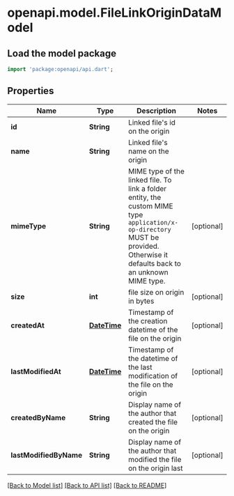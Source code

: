 # openapi.model.FileLinkOriginDataModel

## Load the model package
```dart
import 'package:openapi/api.dart';
```

## Properties
Name | Type | Description | Notes
------------ | ------------- | ------------- | -------------
**id** | **String** | Linked file's id on the origin | 
**name** | **String** | Linked file's name on the origin | 
**mimeType** | **String** | MIME type of the linked file.  To link a folder entity, the custom MIME type `application/x-op-directory` MUST be provided. Otherwise it defaults back to an unknown MIME type. | [optional] 
**size** | **int** | file size on origin in bytes | [optional] 
**createdAt** | [**DateTime**](DateTime.md) | Timestamp of the creation datetime of the file on the origin | [optional] 
**lastModifiedAt** | [**DateTime**](DateTime.md) | Timestamp of the datetime of the last modification of the file on the origin | [optional] 
**createdByName** | **String** | Display name of the author that created the file on the origin | [optional] 
**lastModifiedByName** | **String** | Display name of the author that modified the file on the origin last | [optional] 

[[Back to Model list]](../README.md#documentation-for-models) [[Back to API list]](../README.md#documentation-for-api-endpoints) [[Back to README]](../README.md)



